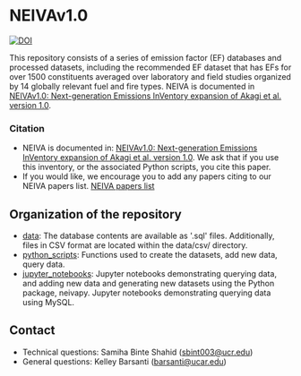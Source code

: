 # NEIVAv1.0
[![DOI](https://zenodo.org/badge/DOI/10.5281/zenodo.12675193.svg)](https://doi.org/10.5281/zenodo.12675193)

This repository consists of a series of emission factor (EF) databases and processed datasets, including the recommended EF dataset that has EFs for over 1500 constituents averaged over laboratory and field studies organized by 14 globally relevant fuel and fire types. NEIVA is documented in [NEIVAv1.0: Next-generation Emissions InVentory expansion of Akagi et al. version 1.0](https://gmd.copernicus.org/articles/17/7679/2024/).

### Citation
* NEIVA is documented in: [NEIVAv1.0: Next-generation Emissions InVentory expansion of Akagi et al. version 1.0](https://gmd.copernicus.org/articles/17/7679/2024/). We ask that if you use this inventory, or the associated Python scripts, you cite this paper.
* If you would like, we encourage you to add any papers citing to our NEIVA papers list.
 [NEIVA papers list](https://docs.google.com/spreadsheets/d/1uXLA59hYS1TJNgUj3USroiDX7IaCfrBNx_SZjSJkd6Q/edit#gid=0)

## Organization of the repository

 * [data](data): The database contents are available as '.sql' files. Additionally, files in CSV format are located within the data/csv/ directory.
 * [python_scripts](python_scripts): Functions used to create the datasets, add new data, query data.
 * [jupyter_notebooks](jupyter_notebooks): Jupyter notebooks demonstrating querying data, and adding new data and generating new datasets using the Python package, neivapy. Jupyter notebooks demonstrating querying data using MySQL.

## Contact
* Technical questions: Samiha Binte Shahid (sbint003@ucr.edu)
* General questions: Kelley Barsanti (barsanti@ucar.edu)
